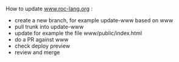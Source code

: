 
How to update www.roc-lang.org :


- create a new branch, for example update-www based on www
- pull trunk into update-www
- update for example the file www/public/index.html
- do a PR against www
- check deploy preview
- review and merge


